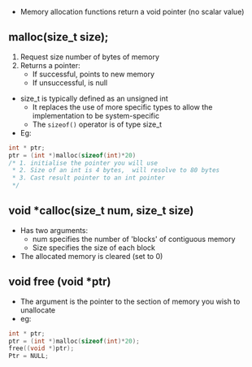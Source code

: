 - Memory allocation functions return a void pointer (no scalar value)
## malloc(size_t size);
1. Request size number of bytes of memory
2. Returns a pointer:
	- If successful, points to new memory
	- If unsuccessful, is null
- size_t is typically defined as an unsigned int
	- It replaces the use of more specific types to allow the implementation to be system-specific
	- The `sizeof()` operator is of type size_t
- Eg:
```C
int * ptr;
ptr = (int *)malloc(sizeof(int)*20)
/* 1. initialise the pointer you will use
 * 2. Size of an int is 4 bytes,  will resolve to 80 bytes
 * 3. Cast result pointer to an int pointer
 */
```

## void \*calloc(size_t num, size_t size)
- Has two arguments:
	- num specifies the number of 'blocks' of contiguous memory
	- Size specifies the size of each block
- The allocated memory is cleared (set to 0)

## void free (void \*ptr)
- The argument is the pointer to the section of memory you wish to unallocate
- eg:
```C
int * ptr;
ptr = (int *)malloc(sizeof(int)*20);
free((void *)ptr);
Ptr = NULL;
```
